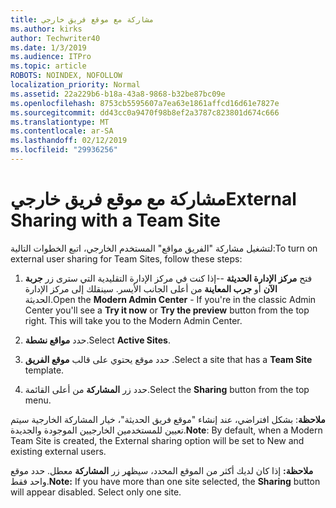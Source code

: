 ```yaml
---
title: مشاركة مع موقع فريق خارجي
ms.author: kirks
author: Techwriter40
ms.date: 1/3/2019
ms.audience: ITPro
ms.topic: article
ROBOTS: NOINDEX, NOFOLLOW
localization_priority: Normal
ms.assetid: 22a229b6-b18a-43a8-9868-b32be87bc09e
ms.openlocfilehash: 8753cb5595607a7ea63e1861affcd16d61e7827e
ms.sourcegitcommit: dd43cc0a9470f98b8ef2a3787c823801d674c666
ms.translationtype: MT
ms.contentlocale: ar-SA
ms.lasthandoff: 02/12/2019
ms.locfileid: "29936256"
---
```

# <a name="external-sharing-with-a-team-site"></a><span data-ttu-id="e6c68-102">مشاركة مع موقع فريق خارجي</span><span class="sxs-lookup"><span data-stu-id="e6c68-102">External Sharing with a Team Site</span></span>

<span data-ttu-id="e6c68-103">لتشغيل مشاركة "الفريق مواقع" المستخدم الخارجي، اتبع الخطوات التالية:</span><span class="sxs-lookup"><span data-stu-id="e6c68-103">To turn on external user sharing for Team Sites, follow these steps:</span></span> 
  
1. <span data-ttu-id="e6c68-p101">فتح **مركز الإدارة الحديثة** --إذا كنت في مركز الإدارة التقليدية التي سترى زر **جربة الآن** أو **جرب المعاينة** من أعلى الجانب الأيسر. سينقلك إلى مركز الإدارة الحديثة.</span><span class="sxs-lookup"><span data-stu-id="e6c68-p101">Open the **Modern Admin Center** - If you're in the classic Admin Center you'll see a **Try it now** or **Try the preview** button from the top right. This will take you to the Modern Admin Center.</span></span> 
  
2. <span data-ttu-id="e6c68-106">حدد **مواقع نشطة**.</span><span class="sxs-lookup"><span data-stu-id="e6c68-106">Select **Active Sites**.</span></span> 
  
3. <span data-ttu-id="e6c68-107">حدد موقع يحتوي على قالب **موقع الفريق** .</span><span class="sxs-lookup"><span data-stu-id="e6c68-107">Select a site that has a **Team Site** template.</span></span> 
  
4. <span data-ttu-id="e6c68-108">حدد زر **المشاركة** من أعلى القائمة.</span><span class="sxs-lookup"><span data-stu-id="e6c68-108">Select the **Sharing** button from the top menu.</span></span> 
  
 <span data-ttu-id="e6c68-109">**ملاحظة**: بشكل افتراضي، عند إنشاء "موقع فريق الحديثة"، خيار المشاركة الخارجية سيتم تعيين للمستخدمين الخارجيين الموجودة والجديدة.</span><span class="sxs-lookup"><span data-stu-id="e6c68-109">**Note**: By default, when a Modern Team Site is created, the External sharing option will be set to New and existing external users.</span></span> 
  
 <span data-ttu-id="e6c68-p102">**ملاحظة:** إذا كان لديك أكثر من الموقع المحدد، سيظهر زر **المشاركة** معطل. حدد موقع واحد فقط.</span><span class="sxs-lookup"><span data-stu-id="e6c68-p102">**Note:** If you have more than one site selected, the **Sharing** button will appear disabled. Select only one site.</span></span> 
  

